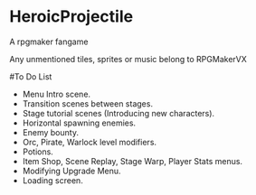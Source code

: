 # HeroicProjectile

A rpgmaker fangame

Any unmentioned tiles, sprites or music belong to RPGMakerVX


#To Do List
- Menu Intro scene.
- Transition scenes between stages.
- Stage tutorial scenes (Introducing new characters).
- Horizontal spawning enemies.
- Enemy bounty.
- Orc, Pirate, Warlock level modifiers.
- Potions.
- Item Shop, Scene Replay, Stage Warp, Player Stats menus.
- Modifying Upgrade Menu.
- Loading screen.